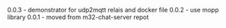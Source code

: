 0.0.3 - demonstrator for udp2mqtt relais and docker file
0.0.2 - use mopp library
0.0.1 - moved from m32-chat-server repot